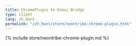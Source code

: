 ```yaml
---
title: ChromePlugin to Kimai Bridge
type: client
lang: zh_Hant
permalink: "/zh_Hant/store/neontribe-chrome-plugin.html"
---
```


{% include store/neontribe-chrome-plugin.md %}
